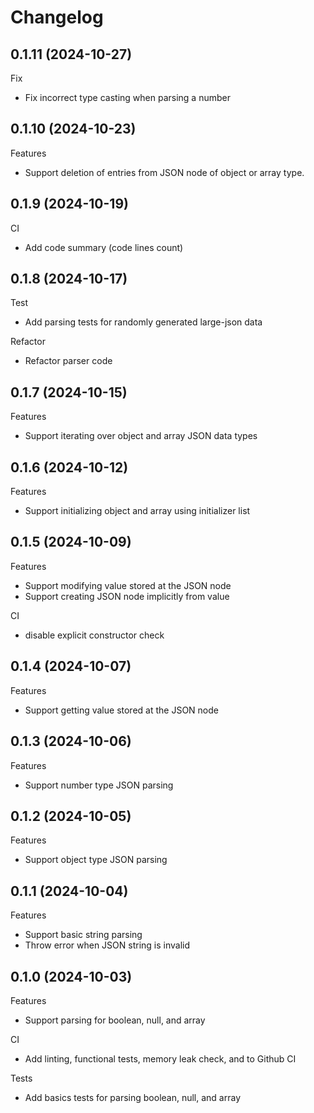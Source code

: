# Changelog

## 0.1.11 (2024-10-27)

Fix
- Fix incorrect type casting when parsing a number

## 0.1.10 (2024-10-23)

Features
- Support deletion of entries from JSON node of object or array type.

## 0.1.9 (2024-10-19)

CI
- Add code summary (code lines count)

## 0.1.8 (2024-10-17)

Test
- Add parsing tests for randomly generated large-json data

Refactor
- Refactor parser code

## 0.1.7 (2024-10-15)

Features
- Support iterating over object and array JSON data types

## 0.1.6 (2024-10-12)

Features
- Support initializing object and array using initializer list

## 0.1.5 (2024-10-09)

Features
- Support modifying value stored at the JSON node
- Support creating JSON node implicitly from value

CI
- disable explicit constructor check

## 0.1.4 (2024-10-07)

Features
- Support getting value stored at the JSON node

## 0.1.3 (2024-10-06)

Features
- Support number type JSON parsing

## 0.1.2 (2024-10-05)

Features
- Support object type JSON parsing

## 0.1.1 (2024-10-04)

Features
- Support basic string parsing
- Throw error when JSON string is invalid

## 0.1.0 (2024-10-03)

Features
- Support parsing for boolean, null, and array

CI
- Add linting, functional tests, memory leak check, and to Github CI

Tests
- Add basics tests for parsing boolean, null, and array
